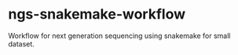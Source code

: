 # ngs-snakemake-workflow
Workflow for next generation sequencing using snakemake for small dataset.
